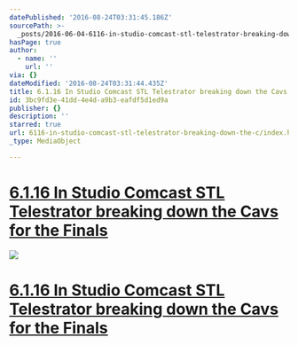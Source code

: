 ```yaml
---
datePublished: '2016-08-24T03:31:45.186Z'
sourcePath: >-
  _posts/2016-06-04-6116-in-studio-comcast-stl-telestrator-breaking-down-the-c.md
hasPage: true
author:
  - name: ''
    url: ''
via: {}
dateModified: '2016-08-24T03:31:44.435Z'
title: 6.1.16 In Studio Comcast STL Telestrator breaking down the Cavs for the Finals
id: 3bc9fd3e-41dd-4e4d-a9b3-eafdf5d1ed9a
publisher: {}
description: ''
starred: true
url: 6116-in-studio-comcast-stl-telestrator-breaking-down-the-c/index.html
_type: MediaObject

---
```

# [6.1.16 In Studio Comcast STL Telestrator breaking down the Cavs for the Finals][0]
![](https://s3-us-west-2.amazonaws.com/the-grid-img/p/d13d890195bfd235abecb8be25566bd791ba5707.jpg)

# [6.1.16 In Studio Comcast STL Telestrator breaking down the Cavs for the Finals][0]

[0]: https://youtu.be/jmALzFgfhSE?t=25s "6.1.16"